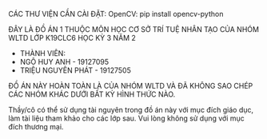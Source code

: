 CÁC THƯ VIỆN CẦN CÀI ĐẶT:
OpenCV: pip install opencv-python

ĐÂY LÀ ĐỒ ÁN 1 THUỘC MÔN HỌC CƠ SỞ TRÍ TUỆ NHÂN TẠO CỦA NHÓM WLTD LỚP K19CLC6 HỌC KỲ 3 NĂM 2

- THÀNH VIÊN:
- NGÔ HUY ANH - 19127095
- TRIỆU NGUYÊN PHÁT - 19127505

ĐỒ ÁN NÀY HOÀN TOÀN LÀ CỦA NHÓM WLTD VÀ ĐÃ KHÔNG SAO CHÉP CÁC NHÓM KHÁC DƯỚI BẤT KỲ HÌNH THỨC NÀO.

Thầy/cô có thể sử dụng tài nguyên trong đồ án này với mục đích giáo dục, làm tài liệu tham khảo cho các lớp sau.
Vui lòng không sử dụng với mục đích thương mại.
